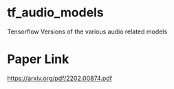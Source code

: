 # tf_audio_models
Tensorflow Versions of the various audio related models

# Paper Link
https://arxiv.org/pdf/2202.00874.pdf
